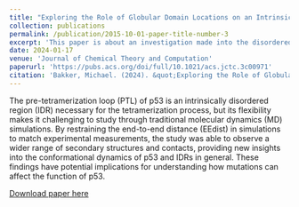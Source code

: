 ```yaml
---
title: "Exploring the Role of Globular Domain Locations on an Intrinsically Disordered Region of p53: A Molecular Dynamics Investigation"
collection: publications
permalink: /publication/2015-10-01-paper-title-number-3
excerpt: 'This paper is about an investigation made into the disordered regions of p53 using molecular dynamics and machine learning techniques.'
date: 2024-01-17
venue: 'Journal of Chemical Theory and Computation'
paperurl: 'https://pubs.acs.org/doi/full/10.1021/acs.jctc.3c00971'
citation: 'Bakker, Michael. (2024). &quot;Exploring the Role of Globular Domain Locations on an Intrinsically Disordered Region of p53: A Molecular Dynamics Investigation.&quot; <i>JCTC</i>. 1(3).'
---
```


The pre-tetramerization loop (PTL) of p53 is an intrinsically disordered region (IDR) necessary for the tetramerization process, but its flexibility makes it challenging to study through traditional molecular dynamics (MD) simulations. By restraining the end-to-end distance (EEdist) in simulations to match experimental measurements, the study was able to observe a wider range of secondary structures and contacts, providing new insights into the conformational dynamics of p53 and IDRs in general. These findings have potential implications for understanding how mutations can affect the function of p53.

[Download paper here](https://pubs.acs.org/doi/10.1021/acs.jctc.3c00971)
